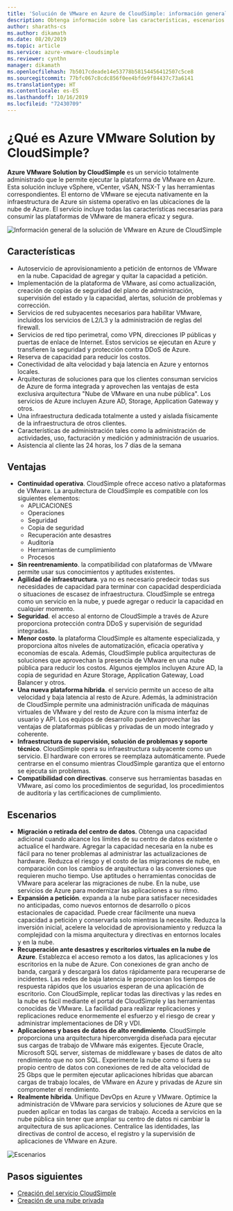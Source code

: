 ```yaml
---
title: 'Solución de VMware en Azure de CloudSimple: información general'
description: Obtenga información sobre las características, escenarios y ventajas de la solución de VMware en Azure del servicio CloudSimple.
author: sharaths-cs
ms.author: dikamath
ms.date: 08/20/2019
ms.topic: article
ms.service: azure-vmware-cloudsimple
ms.reviewer: cynthn
manager: dikamath
ms.openlocfilehash: 7b5017cdeade14e53778b58154456412507c5ce8
ms.sourcegitcommit: 77bfc067c8cdc856f0ee4bfde9f84437c73a6141
ms.translationtype: HT
ms.contentlocale: es-ES
ms.lasthandoff: 10/16/2019
ms.locfileid: "72430709"
---
```

# <a name="what-is-azure-vmware-solution-by-cloudsimple"></a>¿Qué es Azure VMware Solution by CloudSimple?

**Azure VMware Solution by CloudSimple** es un servicio totalmente administrado que le permite ejecutar la plataforma de VMware en Azure. Esta solución incluye vSphere, vCenter, vSAN, NSX-T y las herramientas correspondientes. El entorno de VMware se ejecuta nativamente en la infraestructura de Azure sin sistema operativo en las ubicaciones de la nube de Azure. El servicio incluye todas las características necesarias para consumir las plataformas de VMware de manera eficaz y segura.

![Información general de la solución de VMware en Azure de CloudSimple](media/azure-vmware-solution-by-cloudsimple.png)

## <a name="features"></a>Características

* Autoservicio de aprovisionamiento a petición de entornos de VMware en la nube. Capacidad de agregar y quitar la capacidad a petición.
* Implementación de la plataforma de VMware, así como actualización, creación de copias de seguridad del plano de administración, supervisión del estado y la capacidad, alertas, solución de problemas y corrección.
* Servicios de red subyacentes necesarios para habilitar VMware, incluidos los servicios de L2/L3 y la administración de reglas del firewall.
* Servicios de red tipo perimetral, como VPN, direcciones IP públicas y puertas de enlace de Internet. Estos servicios se ejecutan en Azure y transfieren la seguridad y protección contra DDoS de Azure.
* Reserva de capacidad para reducir los costos.
* Conectividad de alta velocidad y baja latencia en Azure y entornos locales.
* Arquitecturas de soluciones para que los clientes consuman servicios de Azure de forma integrada y aprovechen las ventajas de esta exclusiva arquitectura "Nube de VMware en una nube pública". Los servicios de Azure incluyen Azure AD, Storage, Application Gateway y otros.
* Una infraestructura dedicada totalmente a usted y aislada físicamente de la infraestructura de otros clientes.
* Características de administración tales como la administración de actividades, uso, facturación y medición y administración de usuarios.
* Asistencia al cliente las 24 horas, los 7 días de la semana

## <a name="benefits"></a>Ventajas

* **Continuidad operativa**. CloudSimple ofrece acceso nativo a plataformas de VMware. La arquitectura de CloudSimple es compatible con los siguientes elementos:
    * APLICACIONES
    * Operaciones
    * Seguridad
    * Copia de seguridad
    * Recuperación ante desastres
    * Auditoría
    * Herramientas de cumplimiento
    * Procesos
* **Sin reentrenamiento**. la compatibilidad con plataformas de VMware permite usar sus conocimientos y aptitudes existentes.
* **Agilidad de infraestructura**. ya no es necesario predecir todas sus necesidades de capacidad para terminar con capacidad desperdiciada o situaciones de escasez de infraestructura. CloudSimple se entrega como un servicio en la nube, y puede agregar o reducir la capacidad en cualquier momento.
* **Seguridad**. el acceso al entorno de CloudSimple a través de Azure proporciona protección contra DDoS y supervisión de seguridad integradas.
* **Menor costo**. la plataforma CloudSimple es altamente especializada, y proporciona altos niveles de automatización, eficacia operativa y economías de escala. Además, CloudSimple publica arquitecturas de soluciones que aprovechan la presencia de VMware en una nube pública para reducir los costos. Algunos ejemplos incluyen Azure AD, la copia de seguridad en Azure Storage, Application Gateway, Load Balancer y otros.
* **Una nueva plataforma híbrida**. el servicio permite un acceso de alta velocidad y baja latencia al resto de Azure. Además, la administración de CloudSimple permite una administración unificada de máquinas virtuales de VMware y del resto de Azure con la misma interfaz de usuario y API. Los equipos de desarrollo pueden aprovechar las ventajas de plataformas públicas y privadas de un modo integrado y coherente.
* **Infraestructura de supervisión, solución de problemas y soporte técnico**. CloudSimple opera su infraestructura subyacente como un servicio. El hardware con errores se reemplaza automáticamente. Puede centrarse en el consumo mientras CloudSimple garantiza que el entorno se ejecuta sin problemas.
* **Compatibilidad con directivas**. conserve sus herramientas basadas en VMware, así como los procedimientos de seguridad, los procedimientos de auditoría y las certificaciones de cumplimiento.

## <a name="scenarios"></a>Escenarios

* **Migración o retirada del centro de datos**. Obtenga una capacidad adicional cuando alcance los límites de su centro de datos existente o actualice el hardware. Agregar la capacidad necesaria en la nube es fácil para no tener problemas al administrar las actualizaciones de hardware. Reduzca el riesgo y el costo de las migraciones de nube, en comparación con los cambios de arquitectura o las conversiones que requieren mucho tiempo. Use aptitudes o herramientas conocidas de VMware para acelerar las migraciones de nube. En la nube, use servicios de Azure para modernizar las aplicaciones a su ritmo.
* **Expansión a petición**. expanda a la nube para satisfacer necesidades no anticipadas, como nuevos entornos de desarrollo o picos estacionales de capacidad. Puede crear fácilmente una nueva capacidad a petición y conservarla solo mientras la necesite. Reduzca la inversión inicial, acelere la velocidad de aprovisionamiento y reduzca la complejidad con la misma arquitectura y directivas en entornos locales y en la nube.
* **Recuperación ante desastres y escritorios virtuales en la nube de Azure**. Establezca el acceso remoto a los datos, las aplicaciones y los escritorios en la nube de Azure. Con conexiones de gran ancho de banda, cargará y descargará los datos rápidamente para recuperarse de incidentes. Las redes de baja latencia le proporcionan los tiempos de respuesta rápidos que los usuarios esperan de una aplicación de escritorio. Con CloudSimple, replicar todas las directivas y las redes en la nube es fácil mediante el portal de CloudSimple y las herramientas conocidas de VMware. La facilidad para realizar replicaciones y replicaciones reduce enormemente el esfuerzo y el riesgo de crear y administrar implementaciones de DR y VDI.
* **Aplicaciones y bases de datos de alto rendimiento**. CloudSimple proporciona una arquitectura hiperconvergida diseñada para ejecutar sus cargas de trabajo de VMware más exigentes. Ejecute Oracle, Microsoft SQL server, sistemas de middleware y bases de datos de alto rendimiento que no son SQL. Experimente la nube como si fuera su propio centro de datos con conexiones de red de alta velocidad de 25 Gbps que le permiten ejecutar aplicaciones híbridas que abarcan cargas de trabajo locales, de VMware en Azure y privadas de Azure sin comprometer el rendimiento.
* **Realmente híbrida**. Unifique DevOps en Azure y VMware. Optimice la administración de VMware para servicios y soluciones de Azure que se pueden aplicar en todas las cargas de trabajo. Acceda a servicios en la nube pública sin tener que ampliar su centro de datos ni cambiar la arquitectura de sus aplicaciones. Centralice las identidades, las directivas de control de acceso, el registro y la supervisión de aplicaciones de VMware en Azure.

![Escenarios](media/cloudsimple-scenarios.png)

## <a name="next-steps"></a>Pasos siguientes

* [Creación del servicio CloudSimple](quickstart-create-cloudsimple-service.md)
* [Creación de una nube privada](quickstart-create-private-cloud.md)

